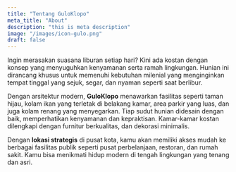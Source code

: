 ```yaml
---
title: "Tentang GuloKlopo"
meta_title: "About"
description: "this is meta description"
image: "/images/icon-gulo.png"
draft: false
---
```


Ingin merasakan suasana liburan setiap hari? Kini ada kostan dengan konsep yang menyuguhkan kenyamanan serta ramah lingkungan. Hunian ini dirancang khusus untuk memenuhi kebutuhan milenial yang menginginkan tempat tinggal yang sejuk, segar, dan nyaman seperti saat berlibur.

Dengan arsitektur modern, <strong>GuloKlopo</strong> menawarkan fasilitas seperti taman hijau, kolam ikan yang terletak di belakang kamar, area parkir yang luas, dan juga kolam renang yang menyegarkan. Tiap sudut hunian didesain dengan baik, memperhatikan kenyamanan dan kepraktisan. Kamar-kamar kostan dilengkapi dengan furnitur berkualitas, dan dekorasi minimalis.

Dengan <strong>lokasi strategis</strong> di pusat kota, kamu akan memiliki akses mudah ke berbagai fasilitas publik seperti pusat perbelanjaan, restoran, dan rumah sakit. Kamu bisa menikmati hidup modern di tengah lingkungan yang tenang dan asri.
